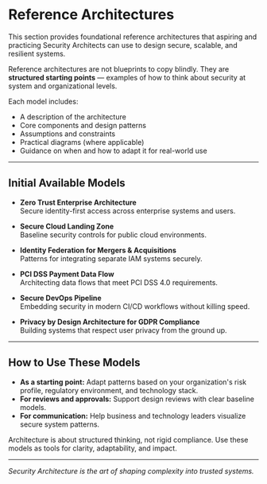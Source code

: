 # Reference Architectures

This section provides foundational reference architectures that aspiring and practicing Security Architects can use to design secure, scalable, and resilient systems.

Reference architectures are not blueprints to copy blindly. They are **structured starting points** — examples of how to think about security at system and organizational levels.

Each model includes:
- A description of the architecture
- Core components and design patterns
- Assumptions and constraints
- Practical diagrams (where applicable)
- Guidance on when and how to adapt it for real-world use

---

## Initial Available Models

- **Zero Trust Enterprise Architecture**  
  Secure identity-first access across enterprise systems and users.

- **Secure Cloud Landing Zone**  
  Baseline security controls for public cloud environments.

- **Identity Federation for Mergers & Acquisitions**  
  Patterns for integrating separate IAM systems securely.

- **PCI DSS Payment Data Flow**  
  Architecting data flows that meet PCI DSS 4.0 requirements.

- **Secure DevOps Pipeline**  
  Embedding security in modern CI/CD workflows without killing speed.

- **Privacy by Design Architecture for GDPR Compliance**  
  Building systems that respect user privacy from the ground up.

---

## How to Use These Models

- **As a starting point:** Adapt patterns based on your organization's risk profile, regulatory environment, and technology stack.
- **For reviews and approvals:** Support design reviews with clear baseline models.
- **For communication:** Help business and technology leaders visualize secure system patterns.

Architecture is about structured thinking, not rigid compliance. Use these models as tools for clarity, adaptability, and impact.

---

*Security Architecture is the art of shaping complexity into trusted systems.*

